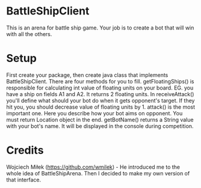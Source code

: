 # BattleShipClient
This is an arena for battle ship game. Your job is to create a bot that will win with all the others.

# Setup
First create your package, then create java class that implements BattleShipClient. There are four methods for you to fill. 
getFloatingShips() is responsible for calculating int value of floating units on your board. EG. you have a ship on 
fields A1 and A2. It returns 2 floating units. In receiveAttack() you'll define what should your bot do when it gets 
opponent's target. If they hit you, you should decrease value of floating units by 1. attack() is the most important one. 
Here you describe how your bot aims on opponent. You must return Location object in the end. getBotName() returns 
a String value with your bot's name. It will be displayed in the console during competition.

# Credits
Wojciech Miłek (https://github.com/wmilek) - He introduced me to the whole idea of BattleShipArena. Then I decided 
to make my own version of that interface.
